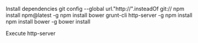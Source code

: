 ﻿Install dependencies 
git config --global url."http://".insteadOf git://
npm install npm@latest -g 
npm install bower grunt-cli http-server -g
npm install
npm install bower -g
bower install

Execute 
http-server